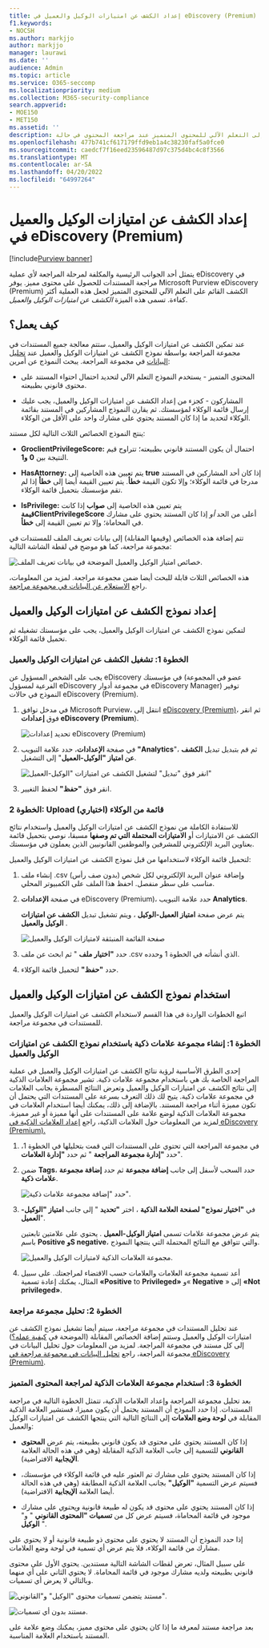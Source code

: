 ```yaml
---
title: إعداد الكشف عن امتيازات الوكيل والعميل في eDiscovery (Premium)
f1.keywords:
- NOCSH
ms.author: markjjo
author: markjjo
manager: laurawi
ms.date: ''
audience: Admin
ms.topic: article
ms.service: O365-seccomp
ms.localizationpriority: medium
ms.collection: M365-security-compliance
search.appverid:
- MOE150
- MET150
ms.assetid: ''
description: استخدم نموذج الكشف عن امتيازات الوكيل والعميل لاستخدام الكشف المستند إلى التعلم الآلي للمحتوى المتميز عند مراجعة المحتوى في حالة Microsoft Purview eDiscovery (Premium).
ms.openlocfilehash: 477b741cf617179ffd9eb1a4c38230faf5a0fce0
ms.sourcegitcommit: caedcf7f16eed23596487d97c375d4bc4c8f3566
ms.translationtype: MT
ms.contentlocale: ar-SA
ms.lasthandoff: 04/20/2022
ms.locfileid: "64997264"
---
```

# <a name="set-up-attorney-client-privilege-detection-in-ediscovery-premium"></a>إعداد الكشف عن امتيازات الوكيل والعميل في eDiscovery (Premium)

[!include[Purview banner](../includes/purview-rebrand-banner.md)]

يتمثل أحد الجوانب الرئيسية والمكلفة لمرحلة المراجعة لأي عملية eDiscovery في مراجعة المستندات للحصول على محتوى مميز. يوفر Microsoft Purview eDiscovery (Premium) الكشف القائم على التعلم الآلي للمحتوى المتميز لجعل هذه العملية أكثر كفاءة. تسمى هذه الميزة *الكشف عن امتيازات الوكيل والعميل*.

## <a name="how-does-it-work"></a>كيف يعمل؟

عند تمكين الكشف عن امتيازات الوكيل والعميل، ستتم معالجة جميع المستندات في مجموعة المراجعة بواسطة نموذج الكشف عن امتيازات الوكيل والعميل عند [تحليل البيانات](analyzing-data-in-review-set.md) في مجموعة المراجعة. يبحث النموذج عن أمرين:

- المحتوى المتميز - يستخدم النموذج التعلم الآلي لتحديد احتمال احتواء المستند على محتوى قانوني بطبيعته.

- المشاركون - كجزء من إعداد الكشف عن امتيازات الوكيل والعميل، يجب عليك إرسال قائمة الوكلاء لمؤسستك. ثم يقارن النموذج المشاركين في المستند بقائمة الوكلاء لتحديد ما إذا كان المستند يحتوي على مشارك واحد على الأقل من الوكلاء.

ينتج النموذج الخصائص الثلاث التالية لكل مستند:

- **GroclientPrivilegeScore:** احتمال أن يكون المستند قانوني بطبيعته؛ تتراوح قيم النتيجة بين **0** **و1**.

- **HasAttorney:** يتم تعيين هذه الخاصية إلى **true** إذا كان أحد المشاركين في المستند مدرجا في قائمة الوكلاء؛ وإلا تكون القيمة **خطأ**. يتم تعيين القيمة أيضا إلى **خطأ** إذا لم تقم مؤسستك بتحميل قائمة الوكلاء.

- **IsPrivilege:** يتم تعيين هذه الخاصية إلى **صواب** إذا كانت **قيمةClientPrivilegeScore** أعلى من الحد *أو* إذا كان المستند يحتوي على مشارك في المحاماة؛ وإلا تم تعيين القيمة إلى **خطأ**.

تتم إضافة هذه الخصائص (وقيمها المقابلة) إلى بيانات تعريف الملف للمستندات في مجموعة مراجعة، كما هو موضح في لقطة الشاشة التالية:

![خصائص امتياز الوكيل والعميل الموضحة في بيانات تعريف الملف.](../media/AeDAttorneyClientPrivilegeMetadata.png)

هذه الخصائص الثلاث قابلة للبحث أيضا ضمن مجموعة مراجعة. لمزيد من المعلومات، راجع [الاستعلام عن البيانات في مجموعة مراجعة](review-set-search.md).

## <a name="set-up-the-attorney-client-privilege-detection-model"></a>إعداد نموذج الكشف عن امتيازات الوكيل والعميل

لتمكين نموذج الكشف عن امتيازات الوكيل والعميل، يجب على مؤسستك تشغيله ثم تحميل قائمة الوكلاء.

### <a name="step-1-turn-on-attorney-client-privilege-detection"></a>الخطوة 1: تشغيل الكشف عن امتيازات الوكيل والعميل

يجب على الشخص المسؤول عن eDiscovery في مؤسستك (عضو في المجموعة الفرعية لمسؤول eDiscovery في مجموعة أدوار eDiscovery Manager) توفير النموذج في حالات eDiscovery (Premium).

1. في مدخل توافق Microsoft Purview، انتقل إلى [eDiscovery (Premium)](https://go.microsoft.com/fwlink/p/?linkid=2173764)، ثم انقر فوق **إعدادات eDiscovery (Premium**).

   ![تحديد إعدادات eDiscovery (Premium)](..\media\HistoricalVersions1.png)

2. في صفحة **الإعدادات**، حدد علامة التبويب **"Analytics**"، ثم قم بتبديل تبديل **الكشف عن امتياز "الوكيل-العميل**" إلى التشغيل.

   ![انقر فوق "تبديل" لتشغيل الكشف عن امتيازات "الوكيل-العميل"](..\media\TurnOnAttorneyClientPrivilegeDetection.png)

3. انقر فوق **"حفظ"** لحفظ التغيير.

### <a name="step-2-upload-a-list-of-attorneys-optional"></a>الخطوة 2: Upload قائمة من الوكلاء (اختياري)

للاستفادة الكاملة من نموذج الكشف عن امتيازات الوكيل والعميل واستخدام نتائج الكشف عن الامتيازات أو  **الامتيازات المحتملة التي تم وصفها** مسبقا، نوصي بتحميل قائمة بعناوين البريد الإلكتروني للمشرفين والموظفين القانونيين الذين يعملون في مؤسستك.

لتحميل قائمة الوكلاء لاستخدامها من قبل نموذج الكشف عن امتيازات الوكيل والعميل:

1. إنشاء ملف .csv (بدون صف رأس) وإضافة عنوان البريد الإلكتروني لكل شخص مناسب على سطر منفصل. احفظ هذا الملف على الكمبيوتر المحلي.

2. في صفحة **الإعدادات** eDiscovery (Premium)، حدد علامة التبويب **Analytics**.

   يتم عرض صفحة **امتياز العميل-الوكيل** ، ويتم تشغيل تبديل **الكشف عن امتيازات الوكيل والعميل** .

   ![صفحة القائمة المنبثقة لامتيازات الوكيل والعميل](..\media\AeDUploadAttorneyList1.png)

3. حدد **"اختيار ملف** " ثم ابحث عن ملف .csv الذي أنشأته في الخطوة 1 وحدده.

4. حدد **"حفظ"** لتحميل قائمة الوكلاء.

## <a name="use-the-attorney-client-privilege-detection-model"></a>استخدام نموذج الكشف عن امتيازات الوكيل والعميل

اتبع الخطوات الواردة في هذا القسم لاستخدام الكشف عن امتيازات الوكيل والعميل للمستندات في مجموعة مراجعة.

### <a name="step-1-create-a-smart-tag-group-with-attorney-client-privilege-detection-model"></a>الخطوة 1: إنشاء مجموعة علامات ذكية باستخدام نموذج الكشف عن امتيازات الوكيل والعميل

إحدى الطرق الأساسية لرؤية نتائج الكشف عن امتيازات الوكيل والعميل في عملية المراجعة الخاصة بك هي باستخدام مجموعة علامات ذكية. تشير مجموعة العلامات الذكية إلى نتائج الكشف عن امتيازات الوكيل والعميل وتعرض النتائج المسطرة بجانب العلامات في مجموعة علامات ذكية. يتيح لك ذلك التعرف بسرعة على المستندات التي يحتمل أن تكون مميزة أثناء مراجعة المستند. بالإضافة إلى ذلك، يمكنك أيضا استخدام العلامات في مجموعة العلامات الذكية لوضع علامة على المستندات على أنها مميزة أو غير مميزة. لمزيد من المعلومات حول العلامات الذكية، راجع [إعداد العلامات الذكية في eDiscovery (Premium).](smart-tags.md)

1. في مجموعة المراجعة التي تحتوي على المستندات التي قمت بتحليلها في الخطوة 1، حدد **"إدارة مجموعة المراجعة** " ثم حدد **"إدارة العلامات**".

2. ضمن **Tags**، حدد السحب لأسفل إلى جانب **إضافة مجموعة** ثم حدد **إضافة مجموعة علامات ذكية**.

   ![حدد "إضافة مجموعة علامات ذكية".](../media/AeDCreateSmartTag.png)

3. في **"اختيار نموذج" لصفحة العلامة الذكية** ، اختر **"تحديد** " إلى جانب **امتياز "الوكيل-العميل**".

   يتم عرض مجموعة علامات تسمى **امتياز الوكيل-العميل** . يحتوي على علامتين تابعتين باسم **Positive** **وS negative**، والتي تتوافق مع النتائج المحتملة التي ينتجها النموذج.

   ![مجموعة العلامات الذكية لامتيازات الوكيل والعميل.](../media/AeDAttorneyClientSmartTagGroup.png)

3. أعد تسمية مجموعة العلامات والعلامات حسب الاقتضاء لمراجعتك. على سبيل المثال، يمكنك إعادة تسمية **«Positive** to **Privileged»** و« **Negative** » إلى **«Not privileged»**.

### <a name="step-2-analyze-a-review-set"></a>الخطوة 2: تحليل مجموعة مراجعة

عند تحليل المستندات في مجموعة مراجعة، سيتم أيضا تشغيل نموذج الكشف عن امتيازات الوكيل والعميل وستتم إضافة الخصائص المقابلة (الموضحة في [كيفية عمله؟](#how-does-it-work)) إلى كل مستند في مجموعة المراجعة. لمزيد من المعلومات حول تحليل البيانات في مجموعة المراجعة، راجع [تحليل البيانات في مجموعة مراجعة في eDiscovery (Premium)](analyzing-data-in-review-set.md).

### <a name="step-3-use-the-smart-tag-group-for-review-of-privileged-content"></a>الخطوة 3: استخدام مجموعة العلامات الذكية لمراجعة المحتوى المتميز

بعد تحليل مجموعة المراجعة وإعداد العلامات الذكية، تتمثل الخطوة التالية في مراجعة المستندات. إذا حدد النموذج أن المستند يحتمل أن يكون مميزا، فستشير العلامة الذكية المقابلة في **لوحة وضع العلامات** إلى النتائج التالية التي ينتجها الكشف عن امتيازات الوكيل والعميل:

- إذا كان المستند يحتوي على محتوى قد يكون قانوني بطبيعته، يتم عرض **المحتوى القانوني** للتسمية إلى جانب العلامة الذكية المقابلة (وهي في هذه الحالة العلامة **الإيجابية** الافتراضية).

- إذا كان المستند يحتوي على مشارك تم العثور عليه في قائمة الوكلاء في مؤسستك، فسيتم عرض التسمية **"الوكيل"** بجانب العلامة الذكية المطابقة (وهي في هذه الحالة أيضا العلامة **الإيجابية** الافتراضية).

- إذا كان المستند يحتوي على محتوى قد يكون له طبيعة قانونية *ويحتوي* على مشارك موجود في قائمة المحاماة، فسيتم عرض كل من **تسميات "المحتوى القانوني**  " و" **الوكيل** ". 

إذا حدد النموذج أن المستند لا يحتوي على محتوى ذو طبيعة قانونية أو لا يحتوي على مشارك من قائمة الوكلاء، فلا يتم عرض أي تسمية في لوحة وضع العلامات.

على سبيل المثال، تعرض لقطات الشاشة التالية مستندين. يحتوي الأول على محتوى قانوني بطبيعته ولديه مشارك موجود في قائمة المحاماة. لا يحتوي الثاني على أي منهما وبالتالي لا يعرض أي تسميات.

![مستند يتضمن تسميات محتوى "الوكيل" و"القانوني".](../media/AeDTaggingPanelLegalContentAttorney.png)

![مستند بدون أي تسميات.](../media/AeDTaggingPanelNegative.png)

بعد مراجعة مستند لمعرفة ما إذا كان يحتوي على محتوى مميز، يمكنك وضع علامة على المستند باستخدام العلامة المناسبة.

